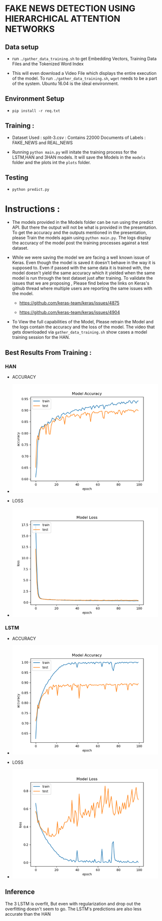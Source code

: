 # FAKE NEWS DETECTION USING HIERARCHICAL ATTENTION NETWORKS

## Data setup

- run ```./gather_data_training.sh``` to get Embedding Vectors, Training Data Files and the Tokenized Word Index

- This will even download a Video File which displays the entire execution of the model. To run ```./gather_data_training.sh```,  ```wget``` needs to be a part of the system. Ubuntu 16.04 is the ideal environment. 

## Environment Setup

- ```pip install -r req.txt```


## Training : 

- Dataset Used : split-3.csv : Contains 22000 Documents of Labels : FAKE_NEWS and REAL_NEWS

- Running ```python main.py``` will initate the training process for the LSTM,HAN and 3HAN models. It will save the Models in the ```models``` folder and the plots int the ```plots``` folder. 


## Testing 

- ```python predict.py```

# Instructions : 

- The models provided in the Models folder can be run using the predict API. But there the output will not be what is provided in the presentation. To get the accuracy and the outputs mentioned in the presentation, please Train the models again using ```python main.py```. The logs display the accuracy of the model post the training processes against a test dataset. 

- While we were saving the model we are facing a well known issue of Keras. Even though the model is saved it doesn't behave in the way it is supposed to. Even if passed with the same data it is trained with, the model doesn't yield the same accuracy which it yielded when the same model is run through the test dataset just after training. To validate the issues that we are proposing , Please find below the links on Keras's github thread where multiple users are reporting the same issues with the model. 

    - https://github.com/keras-team/keras/issues/4875

    - https://github.com/keras-team/keras/issues/4904

- To View the full capabilities of the Model, Please retrain the Model and the logs contain the accuracy and the loss of the model. The video that gets downloaded via ```gather_data_training.sh``` show cases a model training session for the HAN. 

## Best Results From Training : 

### HAN 
- ACCURACY
- ![HAN Accuracy](final_models/plots/HAN_Accuracy.png)

- LOSS
- ![HAN LOSS](final_models/plots/HAN_Loss.png)

### LSTM
- ACCURACY
- ![LSTM Accuracy](final_models/plots/LSTM_Accuracy.png)

- LOSS
- ![LSTM LOSS](final_models/plots/LSTM_Loss.png)

## Inference

The 3 LSTM is overfit, But even with regularization and drop out the overfitting doesn't seem to go. The LSTM's predictions are also less accurate than the HAN